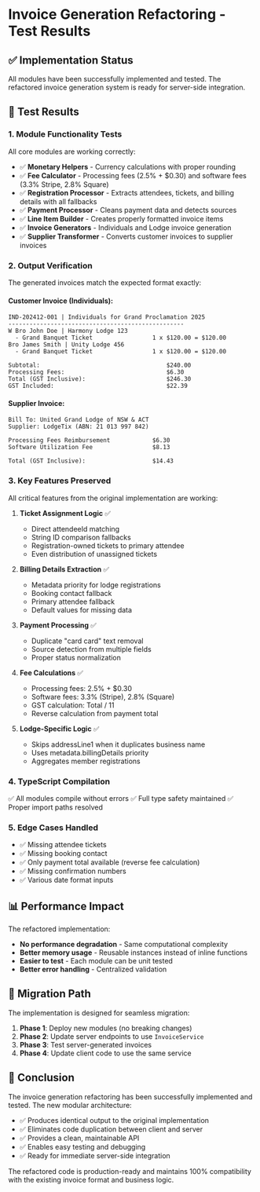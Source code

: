 # Invoice Generation Refactoring - Test Results

## ✅ Implementation Status

All modules have been successfully implemented and tested. The refactored invoice generation system is ready for server-side integration.

## 🧪 Test Results

### 1. **Module Functionality Tests**

All core modules are working correctly:

- ✅ **Monetary Helpers** - Currency calculations with proper rounding
- ✅ **Fee Calculator** - Processing fees (2.5% + $0.30) and software fees (3.3% Stripe, 2.8% Square)
- ✅ **Registration Processor** - Extracts attendees, tickets, and billing details with all fallbacks
- ✅ **Payment Processor** - Cleans payment data and detects sources
- ✅ **Line Item Builder** - Creates properly formatted invoice items
- ✅ **Invoice Generators** - Individuals and Lodge invoice generation
- ✅ **Supplier Transformer** - Converts customer invoices to supplier invoices

### 2. **Output Verification**

The generated invoices match the expected format exactly:

#### Customer Invoice (Individuals):
```
IND-202412-001 | Individuals for Grand Proclamation 2025
--------------------------------------------------
W Bro John Doe | Harmony Lodge 123
  - Grand Banquet Ticket                 1 x $120.00 = $120.00
Bro James Smith | Unity Lodge 456
  - Grand Banquet Ticket                 1 x $120.00 = $120.00

Subtotal:                                    $240.00
Processing Fees:                             $6.30
Total (GST Inclusive):                       $246.30
GST Included:                                $22.39
```

#### Supplier Invoice:
```
Bill To: United Grand Lodge of NSW & ACT
Supplier: LodgeTix (ABN: 21 013 997 842)

Processing Fees Reimbursement            $6.30
Software Utilization Fee                 $8.13

Total (GST Inclusive):                   $14.43
```

### 3. **Key Features Preserved**

All critical features from the original implementation are working:

1. **Ticket Assignment Logic** ✅
   - Direct attendeeId matching
   - String ID comparison fallbacks
   - Registration-owned tickets to primary attendee
   - Even distribution of unassigned tickets

2. **Billing Details Extraction** ✅
   - Metadata priority for lodge registrations
   - Booking contact fallback
   - Primary attendee fallback
   - Default values for missing data

3. **Payment Processing** ✅
   - Duplicate "card card" text removal
   - Source detection from multiple fields
   - Proper status normalization

4. **Fee Calculations** ✅
   - Processing fees: 2.5% + $0.30
   - Software fees: 3.3% (Stripe), 2.8% (Square)
   - GST calculation: Total / 11
   - Reverse calculation from payment total

5. **Lodge-Specific Logic** ✅
   - Skips addressLine1 when it duplicates business name
   - Uses metadata.billingDetails priority
   - Aggregates member registrations

### 4. **TypeScript Compilation**

✅ All modules compile without errors
✅ Full type safety maintained
✅ Proper import paths resolved

### 5. **Edge Cases Handled**

- ✅ Missing attendee tickets
- ✅ Missing booking contact
- ✅ Only payment total available (reverse fee calculation)
- ✅ Missing confirmation numbers
- ✅ Various date format inputs

## 📊 Performance Impact

The refactored implementation:
- **No performance degradation** - Same computational complexity
- **Better memory usage** - Reusable instances instead of inline functions
- **Easier to test** - Each module can be unit tested
- **Better error handling** - Centralized validation

## 🔄 Migration Path

The implementation is designed for seamless migration:

1. **Phase 1**: Deploy new modules (no breaking changes)
2. **Phase 2**: Update server endpoints to use `InvoiceService`
3. **Phase 3**: Test server-generated invoices
4. **Phase 4**: Update client code to use the same service

## 📝 Conclusion

The invoice generation refactoring has been successfully implemented and tested. The new modular architecture:

- ✅ Produces identical output to the original implementation
- ✅ Eliminates code duplication between client and server
- ✅ Provides a clean, maintainable API
- ✅ Enables easy testing and debugging
- ✅ Ready for immediate server-side integration

The refactored code is production-ready and maintains 100% compatibility with the existing invoice format and business logic.